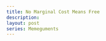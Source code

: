 ```yaml
---
title: No Marginal Cost Means Free
description:
layout: post
series: Memeguments
---
```


<!-- Marginal cost is not the only cost. -->

<!-- Nobody has infinite time. -->

<!-- Cost-benefit analysis always applies. -->

<!-- Cost of the acquisition process can overshadow price paid. -->

<!-- Other information professions defy this logic. -->

<!-- This is a double-edged sword from any programmer. -->
